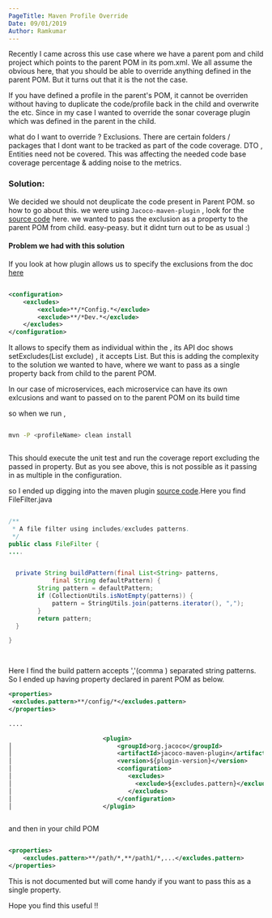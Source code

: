 ```yaml
---
PageTitle: Maven Profile Override
Date: 09/01/2019
Author: Ramkumar
---
```



Recently I came across this use case where we have a parent pom and child project which points to the parent POM in its pom.xml. We all assume the obvious here, that you should be able to override anything defined in the parent POM. But it turns out that it is the not the case. 

If you have defined a profile in the parent's POM, it cannot be overriden without having to duplicate the code/profile back in the child and overwrite the <configuration> etc. Since in my case I wanted to override the sonar coverage plugin which was defined in the parent in the child. 

what do I want to override ? Exclusions. There are certain folders / packages that I dont want to be tracked as part of the code coverage. DTO , Entities need not be covered. This was affecting the needed code base coverage percentage & adding noise to the metrics. 


### Solution: 

We decided we should not deuplicate the code present in Parent POM. so how to go about this. we were using `Jacoco-maven-plugin` , look for the [source code](https://github.com/jacoco/jacoco/tree/master/jacoco-maven-plugin) here. we wanted to pass the exclusion as a property to the parent POM from child. easy-peasy. but it didnt turn out to be as usual :) 

#### Problem we had with this solution 

If you look at how plugin allows us to specify the exclusions from the doc [here](https://www.eclemma.org/jacoco/trunk/doc/maven.html)

```xml

<configuration>
    <excludes>
        <exclude>**/*Config.*</exclude>
        <exclude>**/*Dev.*</exclude>
    </excludes>
</configuration>

```

It allows to specify them as individual <exclude> within the <excludes> , its API doc shows setExcludes(List<String> exclude) , it accepts List<String>. But this is adding the complexity to the solution we wanted to have, where we want to pass as a single property back from child to the parent POM. 

In our case of microservices, each microservice can have its own exlcusions and want to passed on to the parent POM on its build time 

so when we run , 

```bash

mvn -P <profileName> clean install 



```

This should execute the unit test and run the coverage report excluding the passed in property. But as you see above, this is not possible as it passing in as multiple <exclude> in the configuration. 

so I ended up digging into the maven plugin [source code](https://github.com/jacoco/jacoco/tree/master/jacoco-maven-plugin).Here you find FileFilter.java

```java

/**
 * A file filter using includes/excludes patterns.
 */
public class FileFilter {
....


  private String buildPattern(final List<String> patterns,
			final String defaultPattern) {
		String pattern = defaultPattern;
		if (CollectionUtils.isNotEmpty(patterns)) {
			pattern = StringUtils.join(patterns.iterator(), ",");
		}
		return pattern;
  } 

}

	
``` 
 

Here I find the build pattern accepts ','(comma ) separated string patterns. So I ended up having property declared in parent POM as below. 

```xml
<properties>
 <excludes.pattern>**/config/*</excludes.pattern>
</properties>

....

                          <plugin>
│                             <groupId>org.jacoco</groupId>
│                             <artifactId>jacoco-maven-plugin</artifactId>
│                             <version>${plugin-version}</version>
│                             <configuration>
│                                <excludes>
│                                  <exclude>${excludes.pattern}</exclude>
│                                </excludes>
│                             </configuration>
│                         </plugin>



```

and then in your child POM 

```xml

<properties>
	<excludes.pattern>**/path/*,**/path1/*,...</excludes.pattern>
</properties>

```


This is not documented but will come handy if you want to pass this as a single property.


Hope you find this useful !!